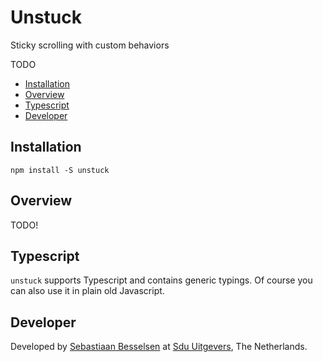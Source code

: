 # Unstuck
Sticky scrolling with custom behaviors

TODO

- [Installation](#installation)
- [Overview](#overview)
- [Typescript](#typescript)
- [Developer](#developer)

## Installation
`npm install -S unstuck`

## Overview
TODO!

## Typescript
`unstuck` supports Typescript and contains generic typings. Of course you can also use it in plain old Javascript.

## Developer

Developed by [Sebastiaan Besselsen](https://github.com/sbesselsen) at [Sdu Uitgevers](https://www.sdu.nl), The Netherlands.
